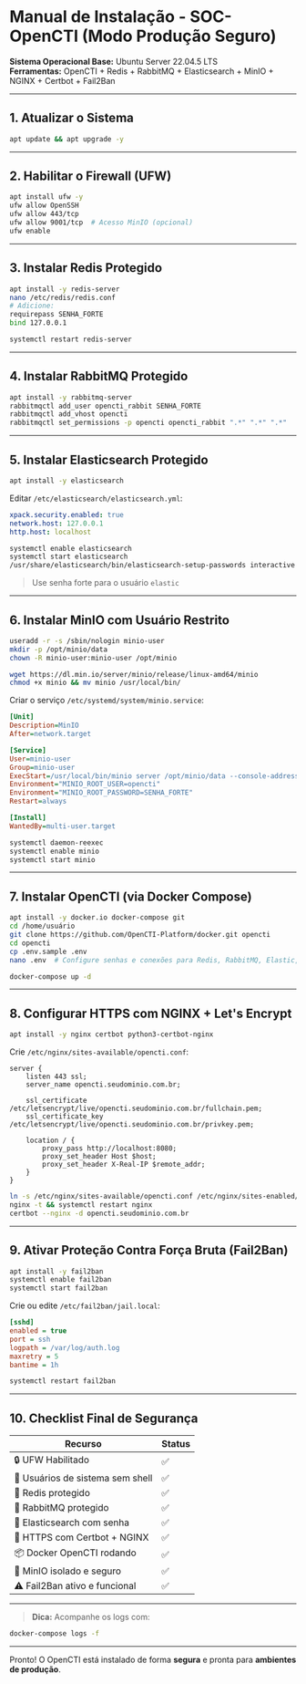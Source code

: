 # Manual de Instalação - SOC-OpenCTI (Modo Produção Seguro)

**Sistema Operacional Base:** Ubuntu Server 22.04.5 LTS  
**Ferramentas:** OpenCTI + Redis + RabbitMQ + Elasticsearch + MinIO + NGINX + Certbot + Fail2Ban

---

## 1. Atualizar o Sistema

```bash
apt update && apt upgrade -y
```

---

## 2. Habilitar o Firewall (UFW)

```bash
apt install ufw -y
ufw allow OpenSSH
ufw allow 443/tcp
ufw allow 9001/tcp  # Acesso MinIO (opcional)
ufw enable
```

---

## 3. Instalar Redis Protegido

```bash
apt install -y redis-server
nano /etc/redis/redis.conf
# Adicione:
requirepass SENHA_FORTE
bind 127.0.0.1
```

```bash
systemctl restart redis-server
```

---

## 4. Instalar RabbitMQ Protegido

```bash
apt install -y rabbitmq-server
rabbitmqctl add_user opencti_rabbit SENHA_FORTE
rabbitmqctl add_vhost opencti
rabbitmqctl set_permissions -p opencti opencti_rabbit ".*" ".*" ".*"
```

---

## 5. Instalar Elasticsearch Protegido

```bash
apt install -y elasticsearch
```

Editar `/etc/elasticsearch/elasticsearch.yml`:

```yaml
xpack.security.enabled: true
network.host: 127.0.0.1
http.host: localhost
```

```bash
systemctl enable elasticsearch
systemctl start elasticsearch
/usr/share/elasticsearch/bin/elasticsearch-setup-passwords interactive
```

> Use senha forte para o usuário `elastic`

---

## 6. Instalar MinIO com Usuário Restrito

```bash
useradd -r -s /sbin/nologin minio-user
mkdir -p /opt/minio/data
chown -R minio-user:minio-user /opt/minio
```

```bash
wget https://dl.min.io/server/minio/release/linux-amd64/minio
chmod +x minio && mv minio /usr/local/bin/
```

Criar o serviço `/etc/systemd/system/minio.service`:

```ini
[Unit]
Description=MinIO
After=network.target

[Service]
User=minio-user
Group=minio-user
ExecStart=/usr/local/bin/minio server /opt/minio/data --console-address ":9001"
Environment="MINIO_ROOT_USER=opencti"
Environment="MINIO_ROOT_PASSWORD=SENHA_FORTE"
Restart=always

[Install]
WantedBy=multi-user.target
```

```bash
systemctl daemon-reexec
systemctl enable minio
systemctl start minio
```

---

## 7. Instalar OpenCTI (via Docker Compose)

```bash
apt install -y docker.io docker-compose git
cd /home/usuário
git clone https://github.com/OpenCTI-Platform/docker.git opencti
cd opencti
cp .env.sample .env
nano .env  # Configure senhas e conexões para Redis, RabbitMQ, Elastic, MinIO etc.
```

```bash
docker-compose up -d
```

---

## 8. Configurar HTTPS com NGINX + Let's Encrypt

```bash
apt install -y nginx certbot python3-certbot-nginx
```

Crie `/etc/nginx/sites-available/opencti.conf`:

```nginx
server {
    listen 443 ssl;
    server_name opencti.seudominio.com.br;

    ssl_certificate /etc/letsencrypt/live/opencti.seudominio.com.br/fullchain.pem;
    ssl_certificate_key /etc/letsencrypt/live/opencti.seudominio.com.br/privkey.pem;

    location / {
        proxy_pass http://localhost:8080;
        proxy_set_header Host $host;
        proxy_set_header X-Real-IP $remote_addr;
    }
}
```

```bash
ln -s /etc/nginx/sites-available/opencti.conf /etc/nginx/sites-enabled/
nginx -t && systemctl restart nginx
certbot --nginx -d opencti.seudominio.com.br
```

---

## 9. Ativar Proteção Contra Força Bruta (Fail2Ban)

```bash
apt install -y fail2ban
systemctl enable fail2ban
systemctl start fail2ban
```

Crie ou edite `/etc/fail2ban/jail.local`:

```ini
[sshd]
enabled = true
port = ssh
logpath = /var/log/auth.log
maxretry = 5
bantime = 1h
```

```bash
systemctl restart fail2ban
```

---

## 10. Checklist Final de Segurança

| Recurso                          | Status |
| -------------------------------- | ------ |
| 🔒 UFW Habilitado                | ✅      |
| 🔐 Usuários de sistema sem shell | ✅      |
| 🚧 Redis protegido               | ✅      |
| 🚧 RabbitMQ protegido            | ✅      |
| 🚧 Elasticsearch com senha       | ✅      |
| 📡 HTTPS com Certbot + NGINX     | ✅      |
| 📦 Docker OpenCTI rodando        | ✅      |
| 🧠 MinIO isolado e seguro        | ✅      |
| ⚠️ Fail2Ban ativo e funcional     | ✅      |

---

> **Dica:** Acompanhe os logs com:

```bash
docker-compose logs -f
```

---

Pronto! O OpenCTI está instalado de forma **segura** e pronta para **ambientes de produção**.
